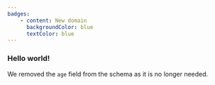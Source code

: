 ```yaml
---
badges:
    - content: New domain
      backgroundColor: blue
      textColor: blue
---
```


### Hello world!

We removed the `age` field from the schema as it is no longer needed.